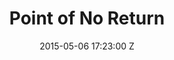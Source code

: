 ---
title: Point of No Return
date: 2015-05-06 17:23:00 Z
image: "/uploads/point-of-no-return.jpg"
director: Yael Ronen
credit: Production / Composition
---